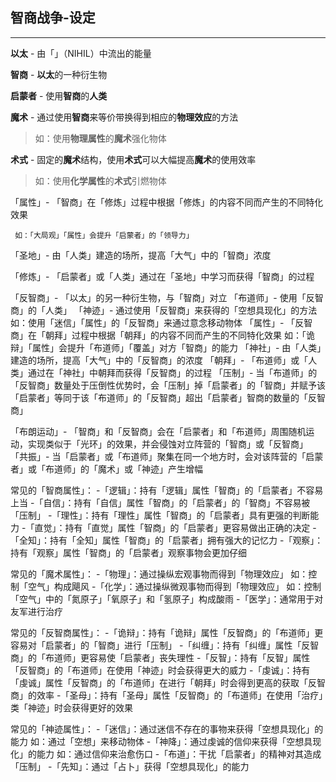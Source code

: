 **智商战争**-**设定**
---
---
**以太** - 由「」（NIHIL）中流出的能量

**智商** - **以太**的一种衍生物

**启蒙者** - 使用**智商**的**人类**

**魔术** - 通过使用**智商**来等价带换得到相应的**物理效应**的方法
>如：使用**物理属性**的**魔术**强化物体
	 
**术式** - 固定的**魔术**结构，使用**术式**可以大幅提高**魔术**的使用效率
>如：使用**化学属性**的**术式**引燃物体
	 
「属性」- 「智商」在「修炼」过程中根据「修炼」的内容不同而产生的不同特化效果

	 如：「大局观」「属性」会提升「启蒙者」的「领导力」
	 
「圣地」- 由「人类」建造的场所，提高「大气」中的「智商」浓度

「修炼」- 「启蒙者」或「人类」通过在「圣地」中学习而获得「智商」的过程

「反智商」- 「以太」的另一种衍生物，与「智商」对立
「布道师」- 使用「反智商」的「人类」
「神迹」- 通过使用「反智商」来获得的「空想具现化」的方法
	 如：使用「迷信」「属性」的「反智商」来通过意念移动物体
「属性」- 「反智商」在「朝拜」过程中根据「朝拜」的内容不同而产生的不同特化效果
	 如：「诡辩」「属性」会提升「布道师」「覆盖」对方「智商」的能力
「神社」- 由「人类」建造的场所，提高「大气」中的「反智商」的浓度
「朝拜」- 「布道师」或「人类」通过在「神社」中朝拜而获得「反智商」的过程
「压制」- 当「布道师」的「反智商」数量处于压倒性优势时，会「压制」掉「启蒙者」的「智商」并赋予该「启蒙者」等同于该「布道师」的「反智商」超出「启蒙者」智商的数量的「反智商」

「布朗运动」- 「智商」和「反智商」会在「启蒙者」和「布道师」周围随机运动，实现类似于「光环」的效果，并会侵蚀对立阵营的「智商」或「反智商」
「共振」- 当「启蒙者」或「布道师」聚集在同一个地方时，会对该阵营的「启蒙者」或「布道师」的「魔术」或「神迹」产生增幅

常见的「智商属性」：
-「逻辑」：持有「逻辑」属性「智商」的「启蒙者」不容易上当
-「自信」：持有「自信」属性「智商」的「启蒙者」的「智商」不容易被「压制」
-「理性」：持有「理性」属性「智商」的「启蒙者」具有更强的判断能力
-「直觉」：持有「直觉」属性「智商」的「启蒙者」更容易做出正确的决定
-「全知」：持有「全知」属性「智商」的「启蒙者」拥有强大的记忆力
-「观察」：持有「观察」属性「智商」的「启蒙者」观察事物会更加仔细

常见的「魔术属性」：
-「物理」：通过操纵宏观事物而得到「物理效应」
	如：控制「空气」构成飓风
-「化学」：通过操纵微观事物而得到「物理效应」
	如：控制「空气」中的「氮原子」「氧原子」和「氢原子」构成酸雨
-「医学」：通常用于对友军进行治疗

常见的「反智商属性」：
-「诡辩」：持有「诡辩」属性「反智商」的「布道师」更容易对「启蒙者」的「智商」进行「压制」
-「纠缠」：持有「纠缠」属性「反智商」的「布道师」更容易使「启蒙者」丧失理性
-「反智」：持有「反智」属性「反智商」的「布道师」在使用「神迹」时会获得更大的威力
-「虔诚」：持有「虔诚」属性「反智商」的「布道师」在进行「朝拜」时会得到更高的获取「反智商」的效率
-「圣母」：持有「圣母」属性「反智商」的「布道师」在使用「治疗」类「神迹」时会获得更好的效果

常见的「神迹属性」：
-「迷信」：通过迷信不存在的事物来获得「空想具现化」的能力
	如：通过「空想」来移动物体
-「神降」：通过虔诚的信仰来获得「空想具现化」的能力
	如：通过信仰来治愈伤口
-「布道」：干扰「启蒙者」的精神对其造成「压制」
-「先知」：通过「占卜」获得「空想具现化」的能力
